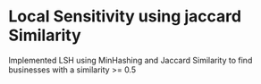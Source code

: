 # Local Sensitivity using jaccard Similarity

Implemented LSH using MinHashing and Jaccard Similarity to find businesses with a similarity >= 0.5

